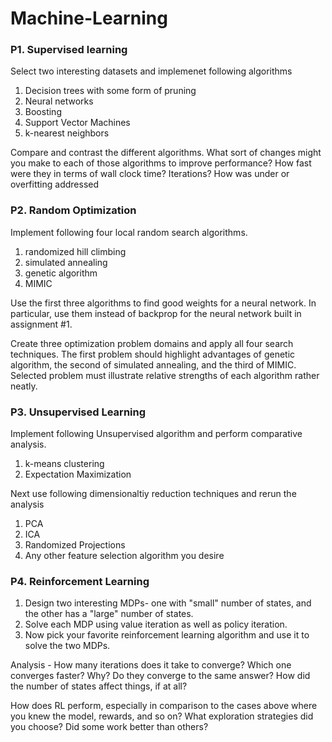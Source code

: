 # Machine-Learning

### P1. Supervised learning
Select two interesting datasets and implemenet following algorithms
1. Decision trees with some form of pruning
2. Neural networks
3. Boosting
4. Support Vector Machines
5. k-nearest neighbors

Compare and contrast the different algorithms. What sort of changes might you make to each of those algorithms to improve performance? How fast were they in terms of wall clock time? Iterations? How was under or overfitting addressed


### P2. Random Optimization
Implement following four local random search algorithms. 
1. randomized hill climbing
2. simulated annealing
3. genetic algorithm
4. MIMIC

Use the first three algorithms to find good weights for a neural network. In particular, use them instead of backprop for the neural network built in assignment #1.

Create three optimization problem domains and apply all four search techniques. The first problem should highlight advantages of  genetic algorithm, the second of simulated annealing, and the third of MIMIC. Selected problem must illustrate relative strengths of each algorithm rather neatly.


### P3. Unsupervised Learning 
Implement following Unsupervised algorithm and perform comparative analysis.
1. k-means clustering
2. Expectation Maximization

Next use following dimensionaltiy reduction techniques and rerun the analysis
1. PCA
2. ICA
3. Randomized Projections
4. Any other feature selection algorithm you desire


### P4. Reinforcement Learning

1. Design two interesting MDPs- one with "small" number of states, and the other has a "large" number of states.
2. Solve each MDP using value iteration as well as policy iteration. 
3. Now pick your favorite reinforcement learning algorithm and use it to solve the two MDPs. 

Analysis - How many iterations does it take to converge? Which one converges faster? Why? Do they converge to the same answer? How did the number of states affect things, if at all?

How does RL perform, especially in comparison to the cases above where you knew the model, rewards, and so on? What exploration strategies did you choose? Did some work better than others?


